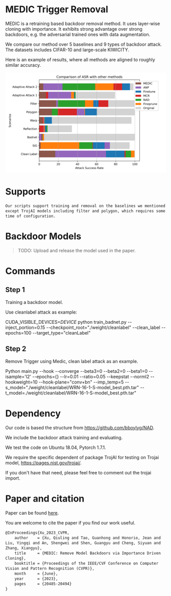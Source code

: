 # MEDIC Trigger Removal

MEDIC is a retraining based backdoor removal method. It uses layer-wise cloning with importance. It exhibits strong advantage over strong backdoors, e.g. the adversarial trained ones with data augmentation.

We compare our method over 5 baselines and 9 types of backdoor attack. The datasets includes CIFAR-10 and large-scale KIWICITY.

Here is an example of results, where all methods are aligned to roughly similar accuracy.

![Comparison of ASR](./ASR.png)

# Supports
    Our scripts support training and removal on the baselines we mentioned except TrojAI models including filter and polygon, which requires some time of configuration.

# Backdoor Models

> TODO: Upload and release the model used in the paper.

# Commands

## Step 1

Training a backdoor model. 

Use cleanlabel attack as example:

CUDA_VISIBLE_DEVICES=$DEVICE$ python train_badnet.py --inject_portion=0.15 --checkpoint_root="./weight/cleanlabel" --clean_label  --epochs=100 --target_type="cleanLabel"

## Step 2 

Remove Trigger using Medic, clean label attack as an example.

Python main.py --hook  --converge --beta3=0 --beta2=0 --beta1=0 --isample='l2' --epochs={} --lr=0.01  --ratio=0.05 --keepstat --norml2 --hookweight=10  --hook-plane="conv+bn" --imp_temp=5 --s_model="./weight/cleanlabel/WRN-16-1-S-model_best.pth.tar" --t_model=./weight/cleanlabel/WRN-16-1-S-model_best.pth.tar"

# Dependency

Our code is based the structure from https://github.com/bboylyg/NAD.

We include the backdoor attack training and evaluating.

We test the code on Ubuntu 18.04, Pytorch 1.7.1.

We require the specific dependent of package TrojAI for testing on Trojai model, https://pages.nist.gov/trojai/.

If you don't have that need, please feel free to comment out the trojai import.

# Paper and citation

Paper can be found [here](https://openaccess.thecvf.com/content/CVPR2023/html/Xu_MEDIC_Remove_Model_Backdoors_via_Importance_Driven_Cloning_CVPR_2023_paper.html).

You are welcome to cite the paper if you find our work useful.
```
@InProceedings{Xu_2023_CVPR,
    author    = {Xu, Qiuling and Tao, Guanhong and Honorio, Jean and Liu, Yingqi and An, Shengwei and Shen, Guangyu and Cheng, Siyuan and Zhang, Xiangyu},
    title     = {MEDIC: Remove Model Backdoors via Importance Driven Cloning},
    booktitle = {Proceedings of the IEEE/CVF Conference on Computer Vision and Pattern Recognition (CVPR)},
    month     = {June},
    year      = {2023},
    pages     = {20485-20494}
}
```